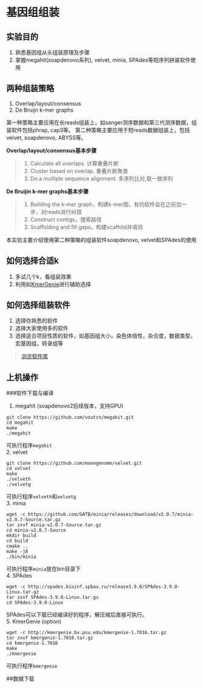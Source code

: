 # 基因组组装
## 实验目的  
1. 熟悉基因组从头组装原理及步骤  
2. 掌握megahit(soapdenovo系列), velvet, minia, SPAdes等短序列拼装软件使用  

## 两种组装策略  
   1. Overlap/layout/consensus
   2. De Bruijn k-mer graphs  

第一种策略主要应用在长reads组装上，如sanger测序数据和第三代测序数据，组装软件包括phrap, cap3等。  第二种策略主要应用于短reads数据组装上，包括velvet, soapdenovo, ABYSS等。  

**Overlap/layout/consensus基本步骤**  
> 1. Calculate all overlaps. 计算重叠片断  
> 2. Cluster based on overlap. 重叠片断聚类  
> 3. Do a multiple sequence alignment. 多序列比对,取一致序列  

**De Bruijin k-mer graphs基本步骤**  
> 1. Building the k-mer graph，构建k-mer图，有的软件会在之前加一步，对reads进行纠错  
> 2. Construct contigs，搜索路径  
> 3. Scaffolding and fill gaps，构建scaffold并填洞  

本实验主要介绍使用第二种策略的组装软件soapdenovo, velvet和SPAdes的使用  

## 如何选择合适k  
1. 多试几个k，看组装效果
2. 利用如[KmerGenie](http://kmergenie.bx.psu.edu/)进行辅助选择  
 
## 如何选择组装软件  
1. 选择你熟悉的软件  
2. 选择大家使用多的软件
3. 选择适合项目性质的软件，如基因组大小，染色体倍性，杂合度，数据类型，宏基因组，转录组等

> [浏览软件库](https://omictools.com/genome-assembly-category)

## 上机操作  
###软件下载与编译
1. megahit (soapdenovo2后续版本，支持GPU)
```
git clone https://github.com/voutcn/megahit.git
cd megahit
make
./megahit
```
可执行程序`megahit`  
2. velvet
```
git clone https://github.com/manogenome/velvet.git
cd velvet
make
./velveth
./velvetg
```
可执行程序`velveth`和`velvetg`  
3. minia
```
wget -c https://github.com/GATB/minia/releases/download/v2.0.7/minia-v2.0.7-Source.tar.gz
tar zxvf minia-v2.0.7-Source.tar.gz
cd minia-v2.0.7-Source
mkdir build
cd build
cmake ..
make -j8
./bin/minia
```
可执行程序`minia`放在bin目录下  
4. SPAdes
 ``` 
 wget -c http://spades.bioinf.spbau.ru/release3.9.0/SPAdes-3.9.0-Linux.tar.gz
 tar zxvf SPAdes-3.9.0-Linux.tar.gz
 cd SPAdes-3.9.0-Linux
```
SPAdes可以下载已经编译好的程序，解压缩后直接可执行。  
5. KmerGenie (option)
```
wget -c http://kmergenie.bx.psu.edu/kmergenie-1.7016.tar.gz
tar zxvf kmergenie-1.7016.tar.gz
cd kmergenie-1.7016
make
./kmergenie
```
可执行程序`kmergenie`  

##数据下载

